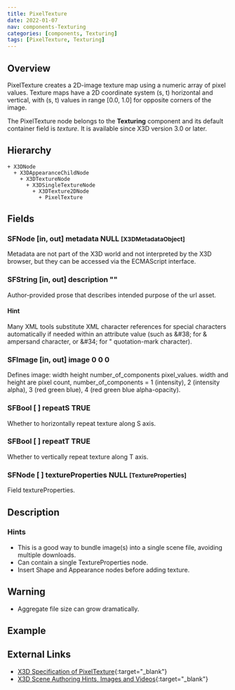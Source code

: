 ```yaml
---
title: PixelTexture
date: 2022-01-07
nav: components-Texturing
categories: [components, Texturing]
tags: [PixelTexture, Texturing]
---
```

<style>
.post h3 {
  word-spacing: 0.2em;
}
</style>

## Overview

PixelTexture creates a 2D-image texture map using a numeric array of pixel values. Texture maps have a 2D coordinate system (s, t) horizontal and vertical, with (s, t) values in range [0.0, 1.0] for opposite corners of the image.

The PixelTexture node belongs to the **Texturing** component and its default container field is *texture.* It is available since X3D version 3.0 or later.

## Hierarchy

```
+ X3DNode
  + X3DAppearanceChildNode
    + X3DTextureNode
      + X3DSingleTextureNode
        + X3DTexture2DNode
          + PixelTexture
```

## Fields

### SFNode [in, out] **metadata** NULL <small>[X3DMetadataObject]</small>

Metadata are not part of the X3D world and not interpreted by the X3D browser, but they can be accessed via the ECMAScript interface.

### SFString [in, out] **description** ""

Author-provided prose that describes intended purpose of the url asset.

#### Hint

Many XML tools substitute XML character references for special characters automatically if needed within an attribute value (such as &amp;#38; for & ampersand character, or &amp;#34; for " quotation-mark character).

### SFImage [in, out] **image** 0 0 0

Defines image: width height number_of_components pixel_values. width and height are pixel count, number_of_components = 1 (intensity), 2 (intensity alpha), 3 (red green blue), 4 (red green blue alpha-opacity).

### SFBool [ ] **repeatS** TRUE

Whether to horizontally repeat texture along S axis.

### SFBool [ ] **repeatT** TRUE

Whether to vertically repeat texture along T axis.

### SFNode [ ] **textureProperties** NULL <small>[TextureProperties]</small>

Field textureProperties.

## Description

### Hints

- This is a good way to bundle image(s) into a single scene file, avoiding multiple downloads.
- Can contain a single TextureProperties node.
- Insert Shape and Appearance nodes before adding texture.

Warning
-------

- Aggregate file size can grow dramatically.

## Example

<x3d-canvas src="https://create3000.github.io/media/examples/Texturing/PixelTexture/PixelTexture.x3d"></x3d-canvas>

## External Links

- [X3D Specification of PixelTexture](https://www.web3d.org/documents/specifications/19775-1/V4.0/Part01/components/texturing.html#PixelTexture){:target="_blank"}
- [X3D Scene Authoring Hints, Images and Videos](https://www.web3d.org/x3d/content/examples/X3dSceneAuthoringHints.html#Images){:target="_blank"}
